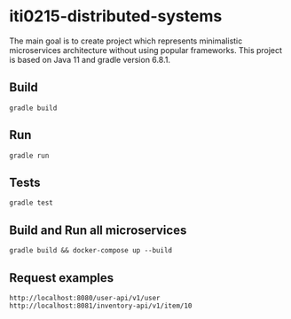 # iti0215-distributed-systems

The main goal is to create project which represents minimalistic microservices
architecture without using popular frameworks. This project is based on Java 11
and gradle version 6.8.1.

## Build
`gradle build
`

## Run
`gradle run
`

## Tests

`gradle test
`

## Build and Run all microservices 
`gradle build && docker-compose up --build
`

## Request examples
`http://localhost:8080/user-api/v1/user
`
`http://localhost:8081/inventory-api/v1/item/10
`
